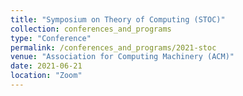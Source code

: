 ```yaml
---
title: "Symposium on Theory of Computing (STOC)"
collection: conferences_and_programs
type: "Conference"
permalink: /conferences_and_programs/2021-stoc
venue: "Association for Computing Machinery (ACM)"
date: 2021-06-21
location: "Zoom"
---
```

